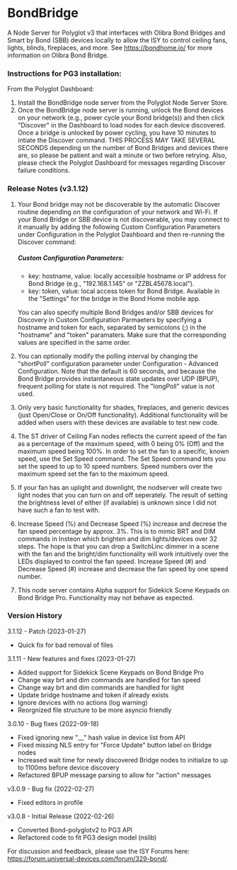 # BondBridge
A Node Server for Polyglot v3 that interfaces with Olibra Bond Bridges and Smart by Bond (SBB) devices locally to allow the ISY to control ceiling fans, lights, blinds, fireplaces, and more. See https://bondhome.io/ for more information on Olibra Bond Bridge.

### Instructions for PG3 installation:

From the Polyglot Dashboard:
1. Install the BondBridge node server from the Polyglot Node Server Store.
2. Once the BondBridge node server is running, unlock the Bond devices on your network (e.g., power cycle your Bond bridge(s)) and then click "Discover" in the Dashboard to load nodes for each device discovered. Once a bridge is unlocked by power cycling, you have 10 minutes to intiate the Discover command. THIS PROCESS MAY TAKE SEVERAL SECONDS depending on the number of Bond Bridges and devices there are, so please be patient and wait a minute or two before retrying. Also, please check the Polyglot Dashboard for messages regarding Discover failure conditions.

### Release Notes (v3.1.12)
   
1. Your Bond bridge may not be discoverable by the automatic Discover routine depending on the configuration of your network and Wi-Fi. If your Bond Bridge or SBB device is not discoverable, you may connect to it manually by adding the following Custom Configuration Parameters under Configuration in the Polyglot Dashboard and then re-running the Discover command:
    
    ##### Custom Configuration Parameters:
    - key: hostname, value: locally accessible hostname or IP address for Bond Bridge (e.g., "192.168.1.145" or "ZZBL45678.local").
    - key: token, value: local access token for Bond Bridge. Available in the "Settings" for the bridge in the Bond Home mobile app.
    
   You can also specify multiple Bond Bridges and/or SBB devices for Discovery in Custom Configuration Parmaeters by specifying a hostname and token for each, separated by semicolons (;) in the "hostname" and "token" paramaters. Make sure that the corresponding values are specified in the same order.
2. You can optionally modify the polling interval by changing the "shortPoll" configuration parameter under Configuration - Advanced Configuration. Note that the default is 60 seconds, and because the Bond Bridge provides instantaneous state updates over UDP (BPUP), frequent polling for state is not required. The "longPoll" value is not used.
3. Only very basic functionality for shades, fireplaces, and generic devices (just Open/Close or On/Off functionality). Additional functionality will be added when users with these devices are available to test new code.
4. The ST driver of Ceiling Fan nodes reflects the current speed of the fan as a percentage of the maximum speed, with 0 being 0% (Off) and the maximum speed being 100%. In order to set the fan to a specific, known speed, use the Set Speed command. The Set Speed command lets you set the speed to up to 10 speed numbers. Speed numbers over the maximum speed set the fan to the maximum speed.
5. If your fan has an uplight and downlight, the nodserver will create two light nodes that you can turn on and off seperately. The result of setting the brightness level of either (if available) is unknown since I did not have such a fan to test with.
6. Increase Speed (%) and Decrease Speed (%) increase and decrese the fan speed percentage by approx. 3%. This is to mimic BRT and DIM commands in Insteon which brighten and dim lights/devices over 32 steps. The hope is that you can drop a SwitchLinc dimmer in a scene with the fan and the bright/dim functionality will work intuitively over the LEDs displayed to control the fan speed. Increase Speed (#) and Decrease Speed (#) increase and decrease the fan speed by one speed number.
7. This node server contains Alpha support for Sidekick Scene Keypads on Bond Bridge Pro. Functionality may not behave as expected.

### Version History
3.1.12 - Patch (2023-01-27)
- Quick fix for bad removal of files

3.1.11 - New features and fixes (2023-01-27)
- Added support for Sidekick Scene Keypads on Bond Bridge Pro
- Change way brt and dim commands are handled for fan speed
- Change way brt and dim commands are handled for light
- Update bridge hostname and token if already exists
- Ignore devices with no actions (log warning)
- Reorgnized file structure to be more asyncio friendly

3.0.10 - Bug fixes (2022-09-18)
- Fixed ignoring new "__" hash value in device list from API
- Fixed missing NLS entry for "Force Update" button label on Bridge nodes
- Increased wait time for newly discovered Bridge nodes to initialize to up to 1100ms before device discovery
- Refactored BPUP message parsing to allow for "action" messages

v3.0.9 - Bug fix (2022-02-27) 
- Fixed editors in profile

v3.0.8 - Initial Release (2022-02-26)
- Converted Bond-polyglotv2 to PG3 API
- Refactored code to fit PG3 design model (nslib)

For discussion and feedback, please use the ISY Forums here: https://forum.universal-devices.com/forum/329-bond/.
